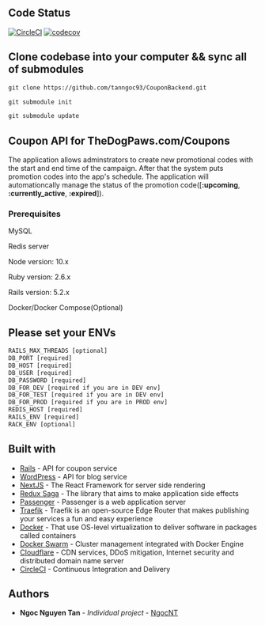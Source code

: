 ## Code Status

[![CircleCI](https://circleci.com/gh/tanngoc93/CouponBackend.svg?style=shield)](https://circleci.com/gh/tanngoc93/CouponBackend/tree/master) [![codecov](https://codecov.io/gh/tanngoc93/CouponBackend/branch/master/graph/badge.svg)](https://codecov.io/gh/tanngoc93/CouponBackend)

## Clone codebase into your computer && sync all of submodules


```html
git clone https://github.com/tanngoc93/CouponBackend.git
```

```html
git submodule init
```

```html
git submodule update
```

## Coupon API for TheDogPaws.com/Coupons

The application allows adminstrators to create new promotional codes with the start and end time of the campaign. After that the system puts promotion codes into the app's schedule. The application will automationcally manage the status of the promotion code([**:upcoming**, **:currently_active**, **:expired**]).

### Prerequisites

MySQL

Redis server

Node version: 10.x

Ruby version: 2.6.x

Rails version: 5.2.x

Docker/Docker Compose(Optional)

## Please set your ENVs

```html
RAILS_MAX_THREADS [optional]
DB_PORT [required]
DB_HOST [required]
DB_USER [required]
DB_PASSWORD [required]
DB_FOR_DEV [required if you are in DEV env]
DB_FOR_TEST [required if you are in DEV env]
DB_FOR_PROD [required if you are in PROD env]
REDIS_HOST [required]
RAILS_ENV [required]
RACK_ENV [optional]
```


## Built with

* [Rails](https://rubyonrails.org/) - API for coupon service
* [WordPress](https://wordpress.org/) - API for blog service
* [NextJS](https://nextjs.org/) - The React Framework for server side rendering
* [Redux Saga](https://redux-saga.js.org/) - The library that aims to make application side effects
* [Passenger](https://www.phusionpassenger.com/) - Passenger is a web application server
* [Traefik](https://containo.us/traefik/) - Traefik is an open-source Edge Router that makes publishing your services a fun and easy experience
* [Docker](https://docs.docker.com/) - That use OS-level virtualization to deliver software in packages called containers
* [Docker Swarm](https://docs.docker.com/engine/swarm/) - Cluster management integrated with Docker Engine
* [Cloudflare](https://www.cloudflare.com/) - CDN services, DDoS mitigation, Internet security and distributed domain name server
* [CircleCI](https://circleci.com/) - Continuous Integration and Delivery

## Authors

* **Ngoc Nguyen Tan** - *Individual project* - [NgocNT](https://github.com/tanngoc93)
